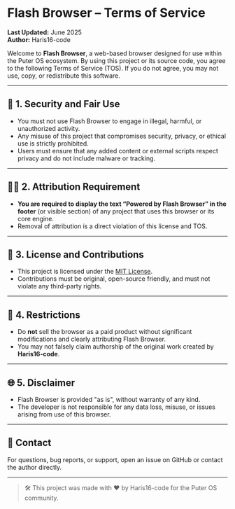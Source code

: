 # Flash Browser – Terms of Service

**Last Updated:** June 2025  
**Author:** Haris16-code

Welcome to **Flash Browser**, a web-based browser designed for use within the Puter OS ecosystem. By using this project or its source code, you agree to the following Terms of Service (TOS). If you do not agree, you may not use, copy, or redistribute this software.

---

## 🔐 1. Security and Fair Use

- You must not use Flash Browser to engage in illegal, harmful, or unauthorized activity.
- Any misuse of this project that compromises security, privacy, or ethical use is strictly prohibited.
- Users must ensure that any added content or external scripts respect privacy and do not include malware or tracking.

---

## 🧑‍💻 2. Attribution Requirement

- **You are required to display the text “Powered by Flash Browser” in the footer** (or visible section) of any project that uses this browser or its core engine.
- Removal of attribution is a direct violation of this license and TOS.

---

## 📁 3. License and Contributions

- This project is licensed under the [MIT License](LICENSE).
- Contributions must be original, open-source friendly, and must not violate any third-party rights.

---

## 🚫 4. Restrictions

- Do **not** sell the browser as a paid product without significant modifications and clearly attributing Flash Browser.
- You may not falsely claim authorship of the original work created by **Haris16-code**.

---

## 🌐 5. Disclaimer

- Flash Browser is provided "as is", without warranty of any kind.
- The developer is not responsible for any data loss, misuse, or issues arising from use of this browser.

---

## 💌 Contact

For questions, bug reports, or support, open an issue on GitHub or contact the author directly.

---

> 🛠️ This project was made with ❤️ by Haris16-code for the Puter OS community.
